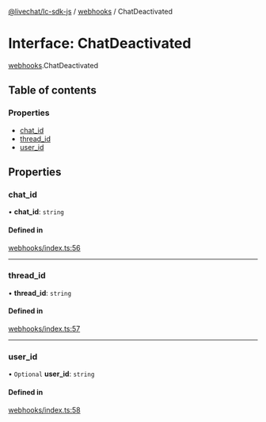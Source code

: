 [@livechat/lc-sdk-js](../README.md) / [webhooks](../modules/webhooks.md) / ChatDeactivated

# Interface: ChatDeactivated

[webhooks](../modules/webhooks.md).ChatDeactivated

## Table of contents

### Properties

- [chat\_id](webhooks.ChatDeactivated.md#chat_id)
- [thread\_id](webhooks.ChatDeactivated.md#thread_id)
- [user\_id](webhooks.ChatDeactivated.md#user_id)

## Properties

### chat\_id

• **chat\_id**: `string`

#### Defined in

[webhooks/index.ts:56](https://github.com/livechat/lc-sdk-js/blob/4da1eb6/src/webhooks/index.ts#L56)

___

### thread\_id

• **thread\_id**: `string`

#### Defined in

[webhooks/index.ts:57](https://github.com/livechat/lc-sdk-js/blob/4da1eb6/src/webhooks/index.ts#L57)

___

### user\_id

• `Optional` **user\_id**: `string`

#### Defined in

[webhooks/index.ts:58](https://github.com/livechat/lc-sdk-js/blob/4da1eb6/src/webhooks/index.ts#L58)
